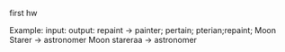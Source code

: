 first hw

Example:
input:            output:
repaint -> painter; pertain; pterian;repaint;
Moon Starer -> astronomer
Moon stareraa -> astronomer
